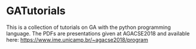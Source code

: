 # GATutorials

This is a collection of tutorials on GA with the python programming language. 
The PDFs are presentations given at AGACSE2018 and available here: https://www.ime.unicamp.br/~agacse2018/program
